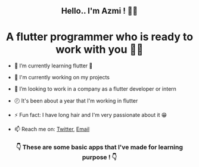 <h2 align="center"> Hello.. I'm Azmi ! 👋😊</h2>
<h1 align="center"> A flutter programmer who is ready to work with you 🙋‍♂️ </h1>

- 🌱 I’m currently learning flutter 🧡

- 🔭 I'm currently working on my projects
- 👯 I’m looking to work in a company as a flutter developer or intern
- 🕗 It's been about a year that I'm working in flutter
- ⚡ Fun fact: I have long hair and I'm very passionate about it 😁 
- 📫 Reach me on: [Twitter](https://twitter.com/anas37796468), [Email]()

<h3 align="center"> 👇 These are some basic apps that I've made for learning purpose ! 👇</h3>

